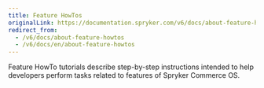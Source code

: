 ```yaml
---
title: Feature HowTos
originalLink: https://documentation.spryker.com/v6/docs/about-feature-howtos
redirect_from:
  - /v6/docs/about-feature-howtos
  - /v6/docs/en/about-feature-howtos
---
```


Feature HowTo tutorials describe step-by-step instructions intended to help developers perform tasks related to features of Spryker Commerce OS.
